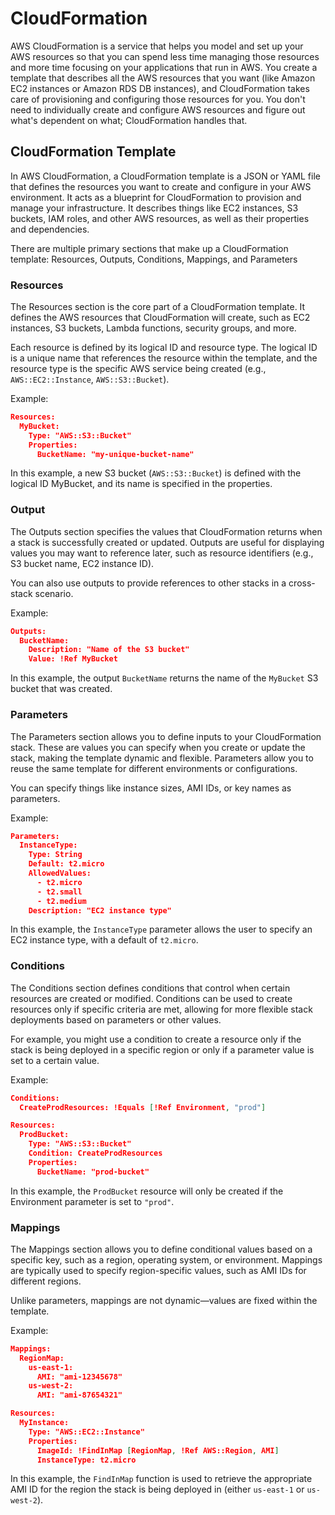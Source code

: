 # CloudFormation

AWS CloudFormation is a service that helps you model and set up your AWS resources so that you can spend less time managing those resources and more time focusing on your applications that run in AWS. You create a template that describes all the AWS resources that you want (like Amazon EC2 instances or Amazon RDS DB instances), and CloudFormation takes care of provisioning and configuring those resources for you. You don't need to individually create and configure AWS resources and figure out what's dependent on what; CloudFormation handles that.

## CloudFormation Template

In AWS CloudFormation, a CloudFormation template is a JSON or YAML file that defines the resources you want to create and configure in your AWS environment. It acts as a blueprint for CloudFormation to provision and manage your infrastructure. It describes things like EC2 instances, S3 buckets, IAM roles, and other AWS resources, as well as their properties and dependencies.

There are multiple primary sections that make up a CloudFormation template: Resources, Outputs, Conditions, Mappings, and Parameters

### Resources

The Resources section is the core part of a CloudFormation template. It defines the AWS resources that CloudFormation will create, such as EC2 instances, S3 buckets, Lambda functions, security groups, and more.

Each resource is defined by its logical ID and resource type. The logical ID is a unique name that references the resource within the template, and the resource type is the specific AWS service being created (e.g., `AWS::EC2::Instance`, `AWS::S3::Bucket`).

Example:

```JSON
Resources:
  MyBucket:
    Type: "AWS::S3::Bucket"
    Properties:
      BucketName: "my-unique-bucket-name"
```

In this example, a new S3 bucket (`AWS::S3::Bucket`) is defined with the logical ID MyBucket, and its name is specified in the properties.

### Output

The Outputs section specifies the values that CloudFormation returns when a stack is successfully created or updated. Outputs are useful for displaying values you may want to reference later, such as resource identifiers (e.g., S3 bucket name, EC2 instance ID).

You can also use outputs to provide references to other stacks in a cross-stack scenario.

Example:

```JSON
Outputs:
  BucketName:
    Description: "Name of the S3 bucket"
    Value: !Ref MyBucket
```

In this example, the output `BucketName` returns the name of the `MyBucket` S3 bucket that was created.

### Parameters

The Parameters section allows you to define inputs to your CloudFormation stack. These are values you can specify when you create or update the stack, making the template dynamic and flexible. Parameters allow you to reuse the same template for different environments or configurations.

You can specify things like instance sizes, AMI IDs, or key names as parameters.

Example:

```JSON
Parameters:
  InstanceType:
    Type: String
    Default: t2.micro
    AllowedValues:
      - t2.micro
      - t2.small
      - t2.medium
    Description: "EC2 instance type"
```

In this example, the `InstanceType` parameter allows the user to specify an EC2 instance type, with a default of `t2.micro`.

### Conditions

The Conditions section defines conditions that control when certain resources are created or modified. Conditions can be used to create resources only if specific criteria are met, allowing for more flexible stack deployments based on parameters or other values.

For example, you might use a condition to create a resource only if the stack is being deployed in a specific region or only if a parameter value is set to a certain value.

Example:

```JSON
Conditions:
  CreateProdResources: !Equals [!Ref Environment, "prod"]

Resources:
  ProdBucket:
    Type: "AWS::S3::Bucket"
    Condition: CreateProdResources
    Properties:
      BucketName: "prod-bucket"
```

In this example, the `ProdBucket` resource will only be created if the Environment parameter is set to `"prod"`.

### Mappings

The Mappings section allows you to define conditional values based on a specific key, such as a region, operating system, or environment. Mappings are typically used to specify region-specific values, such as AMI IDs for different regions.

Unlike parameters, mappings are not dynamic—values are fixed within the template.

Example:

```JSON
Mappings:
  RegionMap:
    us-east-1:
      AMI: "ami-12345678"
    us-west-2:
      AMI: "ami-87654321"

Resources:
  MyInstance:
    Type: "AWS::EC2::Instance"
    Properties:
      ImageId: !FindInMap [RegionMap, !Ref AWS::Region, AMI]
      InstanceType: t2.micro
```

In this example, the `FindInMap` function is used to retrieve the appropriate AMI ID for the region the stack is being deployed in (either `us-east-1` or `us-west-2`).
